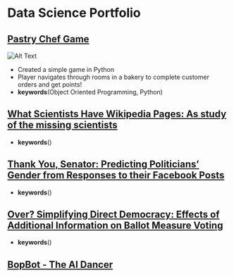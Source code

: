 # Data Science Portfolio

## [Pastry Chef Game](https://github.com/lplimier/Data_Science_Portfolio/tree/master/Pastry_Chef_Game)

![Alt Text](https://github.com/lplimier/Data_Science_Portfolio/blob/master/Images/EasterEgg.gif)

- Created a simple game in Python
- Player navigates through rooms in a bakery to complete customer orders and get points!
- **keywords**(Object Oriented Programming, Python)

## [What Scientists Have Wikipedia Pages: As study of the missing scientists](https://github.com/lplimier/Data_Science_Portfolio/tree/master/Wiki_Gender)

- **keywords**()

## [Thank You, Senator: Predicting Politicians’ Gender from Responses to their Facebook Posts](https://github.com/lplimier/Data_Science_Portfolio/tree/master/Thank_You_Senator)

- **keywords**()

## [Over? Simplifying Direct Democracy: Effects of Additional Information on Ballot Measure Voting](https://github.com/lplimier/Data_Science_Portfolio/tree/master/Direct_Democracy)

- **keywords**()

## [BopBot - The AI Dancer](https://github.com/lplimier/Data_Science_Portfolio/tree/master/Bop_Bot)
